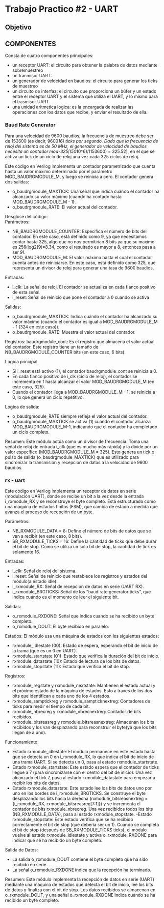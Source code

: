 # Trabajo Practico #2 - UART

## Objetivo


## COMPONENTES
Consta de cuatro componentes principales:
- un receptor UART: el circuito para obtener la palabra de datos mediante sobremuestreo
- un tranmisor UART:
- un generador de velocidad en baudios: el circuito para generar los ticks de muestreo
- un circuito de interfaz: el circuito que proporciona un búfer y un estado entre el receptor UART y el sistema que utiliza el UART, y lo mismo para el trasmisor UART.
- una unidad aritmetica logica: es la encargada de realizar las operaciones con los datos que recibe, y enviar el resultado de ella.

### Baud Rate Generator
Para una velocidad de 9600 baudios, la frecuencia de muestreo debe ser de 153600 (es decir, 9600*16) ticks por segundo. Dado que la frecuencia de reloj del sistema es de 50 MHz, el generador de velocidad de baudios necesita un contador mod-325[(50*10^6)/(153600) = 325.52], en el que se activa un tick de un ciclo de reloj una vez cada 325 ciclos de reloj.

Este código en Verilog implementa un contador parametrizado que cuenta hasta un valor máximo determinado por el parámetro MOD_BAUDRGMODULE_M, y luego se reinicia a cero. El contador genera dos salidas:
- o_baudrgmodule_MAXTICK: Una señal que indica cuándo el contador ha alcanzado su valor máximo (cuando ha contado hasta MOD_BAUDRGMODULE_M - 1).
- o_baudrgmodule_RATE: El valor actual del contador.

Desglose del código:  
Parámetros:
- NB_BAUDRGMODULE_COUNTER: Especifica el número de bits del contador. En este caso, está definido como 9, ya que necesitamos contar hasta 325, algo que no nos permitirian 8 bits ya que su maximo es 256(log2(9)=8.34, como el resultado es mayor a 8, entonces pasa a ser 9).
- MOD_BAUDRGMODULE_M: El valor máximo hasta el cual el contador cuenta antes de reiniciarse. En este caso, está definido como 325, que representa un divisor de reloj para generar una tasa de 9600 baudios.
  
Entradas:
- i_clk: La señal de reloj. El contador se actualiza en cada flanco positivo de esta señal.
- i_reset: Señal de reinicio que pone el contador a 0 cuando se activa
  
Salidas:
- o_baudrgmodule_MAXTICK: Indica cuándo el contador ha alcanzado su valor máximo (cuando el contador es igual a MOD_BAUDRGMODULE_M - 1 (324 en este caso)).
- o_baudrgmodule_RATE: Muestra el valor actual del contador.
  
Registros:
baudrgmodule_cont: Es el registro que almacena el valor actual del contador. Este registro tiene un tamaño de NB_BAUDRGMODULE_COUNTER bits (en este caso, 9 bits).

Lógica principal:  
- Si i_reset está activo (1), el contador baudrgmodule_cont se reinicia a 0.
- En cada flanco positivo de i_clk (ciclo de reloj), el contador se incrementa en 1 hasta alcanzar el valor MOD_BAUDRGMODULE_M (en este caso, 325).
- Cuando el contador llega a MOD_BAUDRGMODULE_M - 1, se reinicia a 0, lo que genera un ciclo repetitivo.

Lógica de salida:  
- o_baudrgmodule_RATE siempre refleja el valor actual del contador.
- o_baudrgmodule_MAXTICK se activa (1) cuando el contador alcanza MOD_BAUDRGMODULE_M-1, indicando que el contador ha completado un ciclo completo.
  
Resumen:
Este módulo actúa como un divisor de frecuencia. Toma una señal de reloj de entrada i_clk (que es mucho más rápida) y la divide por un valor específico (MOD_BAUDRGMODULE_M = 325). Esto genera un tick o pulso de salida (o_baudrgmodule_MAXTICK) que es utilizado para sincronizar la transmisión y recepcion de datos a la velocidad de 9600 baudios.

### rx - uart

Este código en Verilog implementa un receptor de datos en serie (modulación UART), donde se recibe un bit a la vez desde la entrada i_rxmodule_RX y se reconstruye el byte completo. Está estructurado como una máquina de estados finitos (FSM), que cambia de estado a medida que avanza el proceso de recepción de un byte.

Parámetros:
- NB_RXMODULE_DATA = 8: Define el número de bits de datos que se van a recibir (en este caso, 8 bits).
- SB_RXMODULE_TICKS = 16: Define la cantidad de ticks que debe durar el bit de stop. Como se utiliza un solo bit de stop, la cantidad de tick es solamente 16.
  
Entradas:
- i_clk: Señal de reloj del sistema.
- i_reset: Señal de reinicio que restablece los registros y estados del módulo(a estado idle).
- i_rxmodule_RX: Señal de recepción de datos en serie (UART RX).
- i_rxmodule_BRGTICKS: Señal de los "baud rate generator ticks", que indica cuándo es el momento de leer el siguiente bit.

Salidas:
- o_rxmodule_RXDONE: Señal que indica cuando se ha recibido un byte completo.
- o_rxmodule_DOUT: El byte recibido en paralelo.

Estados:
El módulo usa una máquina de estados con los siguientes estados:
- rxmodule_idlestate (00): Estado de espera, esperando el bit de inicio de la trama (que es un 0 en UART).
- rxmodule_startstate (01): Estado que verifica la duración del bit de inicio.
- rxmodule_datastate (10): Estado de lectura de los bits de datos.
- rxmodule_stopstate (11): Estado que verifica el bit de stop.
  
Registros:
- rxmodule_regstate y rxmodule_nextstate: Mantienen el estado actual y el próximo estado de la máquina de estados. Esto a traves de los dos bits que identifican a cada uno de los 4 estados.
- rxmodule_samptickreg y rxmodule_sampticknextreg: Contadores de ticks para medir el tiempo de cada bit.
- rxmodule_nbrecreg y rxmodule_nbrecnextreg: Contador de bits recibidos.
- rxmodule_bitsreasreg y rxmodule_bitsreasnextreg: Almacenan los bits recibidos y los van desplazando para reconstruir el byte(ya que los bits llegan de a uno).
  
Funcionamiento:
- Estado rxmodule_idlestate: El módulo permanece en este estado hasta que se detecta un 0 en i_rxmodule_RX, lo que indica el bit de inicio de una trama UART. Si se detecta un 0, pasa al estado rxmodule_startstate.
- Estado rxmodule_startstate: Este estado espera que el contador de ticks llegue a 7 (para sincronizarse con el centro del bit de inicio). Una vez alcanzado el tick 7, pasa al estado rxmodule_datastate para empezar a recibir los bits de datos.
- Estado rxmodule_datastate: Este estado lee los bits de datos uno por uno en los bordes de i_rxmodule_BRGTICKS. Se construye el byte desplazando los bits hacia la derecha (rxmodule_bitsreasnextreg = {i_rxmodule_RX, rxmodule_bitsreasreg[7:1]}) y se incrementa el contador de bits rxmodule_nbrecreg. Una vez recibidos todos los bits (NB_RXMODULE_DATA), pasa al estado rxmodule_stopstate.
-Estado rxmodule_stopstate: Este estado verifica que se ha recibido correctamente el bit de stop (que debería ser un 1). Cuando se completa el bit de stop (después de SB_RXMODULE_TICKS ticks), el módulo vuelve al estado rxmodule_idlestate y activa o_rxmodule_RXDONE para indicar que se ha recibido un byte completo.

Salida de Datos:
- La salida o_rxmodule_DOUT contiene el byte completo que ha sido recibido en serie.
- La señal o_rxmodule_RXDONE indica que la recepción ha terminado.

Resumen:
Este módulo implementa la recepción de datos en serie (UART) mediante una máquina de estados que detecta el bit de inicio, lee los bits de datos y finaliza con el bit de stop. Los datos recibidos se almacenan en o_rxmodule_DOUT, y una señal o_rxmodule_RXDONE indica cuando se ha recibido un byte completo.
